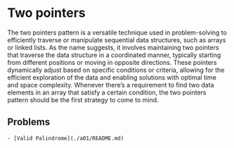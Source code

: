 # Two pointers 

The two pointers pattern is a versatile technique used in problem-solving to efficiently traverse or manipulate 
sequential data structures, such as arrays or linked lists. As the name suggests, it involves maintaining two pointers 
that traverse the data structure in a coordinated manner, typically starting from different positions or moving in 
opposite directions. These pointers dynamically adjust based on specific conditions or criteria, allowing for the 
efficient exploration of the data and enabling solutions with optimal time and space complexity. Whenever there’s a 
requirement to find two data elements in an array that satisfy a certain condition, the two pointers pattern 
should be the first strategy to come to mind.

## Problems 

    - [Valid Palindrome](./a01/README.md)